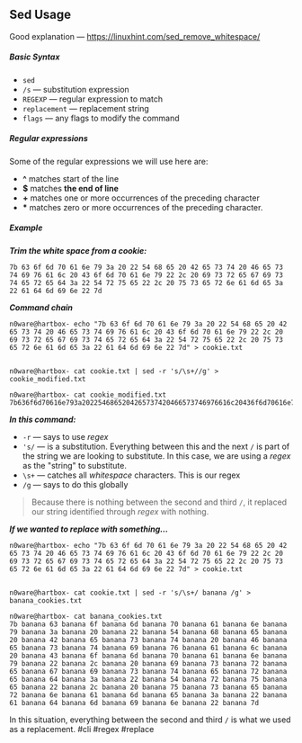 ## Sed Usage
Good explanation &mdash; https://linuxhint.com/sed_remove_whitespace/

##### Basic Syntax
- `sed`
- `/s` &mdash; substitution expression
- `REGEXP` &mdash; regular expression to match
- `replacement` &mdash; replacement string
- `flags` &mdash; any flags to modify the command

##### Regular expressions

Some of the regular expressions we will use here are:

-   **^** matches start of the line
-   **$** matches **the end of line**
-   **+** matches one or more occurrences of the preceding character
-   **\*** matches zero or more occurrences of the preceding character.

##### Example

**_Trim the white space from a cookie:_**
```
7b 63 6f 6d 70 61 6e 79 3a 20 22 54 68 65 20 42 65 73 74 20 46 65 73 74 69 76 61 6c 20 43 6f 6d 70 61 6e 79 22 2c 20 69 73 72 65 67 69 73 74 65 72 65 64 3a 22 54 72 75 65 22 2c 20 75 73 65 72 6e 61 6d 65 3a 22 61 64 6d 69 6e 22 7d
```

**_Command chain_**
```
n0ware@hartbox- echo "7b 63 6f 6d 70 61 6e 79 3a 20 22 54 68 65 20 42 65 73 74 20 46 65 73 74 69 76 61 6c 20 43 6f 6d 70 61 6e 79 22 2c 20 69 73 72 65 67 69 73 74 65 72 65 64 3a 22 54 72 75 65 22 2c 20 75 73 65 72 6e 61 6d 65 3a 22 61 64 6d 69 6e 22 7d" > cookie.txt


n0ware@hartbox- cat cookie.txt | sed -r 's/\s+//g' > cookie_modified.txt

n0ware@hartbox- cat cookie_modified.txt
7b636f6d70616e793a2022546865204265737420466573746976616c20436f6d70616e79222c206973726567697374657265643a2254727565222c20757365726e616d653a2261646d696e227d
```

**_In this command:_**
- `-r` &mdash; says to use *regex*
- `'s/` &mdash; is a substitution. Everything between this and the next `/` is part of the string we are looking to substitute. In this case, we are using a *regex* as the "string" to substitute. 
- `\s+` &mdash; catches all *whitespace* characters. This is our regex
- `/g` &mdash; says to do this globally 

>Because there is nothing between the second and third `/`, it replaced our string identified through *regex* with nothing. 

_**If we wanted to replace with something...**_

```
n0ware@hartbox- echo "7b 63 6f 6d 70 61 6e 79 3a 20 22 54 68 65 20 42 65 73 74 20 46 65 73 74 69 76 61 6c 20 43 6f 6d 70 61 6e 79 22 2c 20 69 73 72 65 67 69 73 74 65 72 65 64 3a 22 54 72 75 65 22 2c 20 75 73 65 72 6e 61 6d 65 3a 22 61 64 6d 69 6e 22 7d" > cookie.txt


n0ware@hartbox- cat cookie.txt | sed -r 's/\s+/ banana /g' > banana_cookies.txt

n0ware@hartbox- cat banana_cookies.txt
7b banana 63 banana 6f banana 6d banana 70 banana 61 banana 6e banana 79 banana 3a banana 20 banana 22 banana 54 banana 68 banana 65 banana 20 banana 42 banana 65 banana 73 banana 74 banana 20 banana 46 banana 65 banana 73 banana 74 banana 69 banana 76 banana 61 banana 6c banana 20 banana 43 banana 6f banana 6d banana 70 banana 61 banana 6e banana 79 banana 22 banana 2c banana 20 banana 69 banana 73 banana 72 banana 65 banana 67 banana 69 banana 73 banana 74 banana 65 banana 72 banana 65 banana 64 banana 3a banana 22 banana 54 banana 72 banana 75 banana 65 banana 22 banana 2c banana 20 banana 75 banana 73 banana 65 banana 72 banana 6e banana 61 banana 6d banana 65 banana 3a banana 22 banana 61 banana 64 banana 6d banana 69 banana 6e banana 22 banana 7d
```

In this situation, everything between the second and third `/` is what we used as a replacement. 
#cli #regex #replace